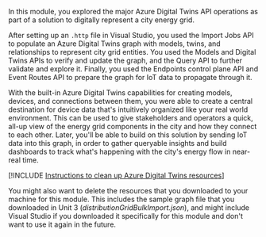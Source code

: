 In this module, you explored the major Azure Digital Twins API operations as part of a solution to digitally represent a city energy grid.

After setting up an `.http` file in Visual Studio, you used the Import Jobs API to populate an Azure Digital Twins graph with models, twins, and relationships to represent city grid entities. You used the Models and Digital Twins APIs to verify and update the graph, and the Query API to further validate and explore it. Finally, you used the Endpoints control plane API and Event Routes API to prepare the graph for IoT data to propagate through it.

With the built-in Azure Digital Twins capabilities for creating models, devices, and connections between them, you were able to create a central destination for device data that's intuitively organized like your real world environment. This can be used to give stakeholders and operators a quick, all-up view of the energy grid components in the city and how they connect to each other. Later, you'll be able to build on this solution by sending IoT data into this graph, in order to gather queryable insights and build dashboards to track what's happening with the city's energy flow in near-real time.

[!INCLUDE [Instructions to clean up Azure Digital Twins resources](../../includes/clean-up-azure-digital-twins.md)]

You might also want to delete the resources that you downloaded to your machine for this module. This includes the sample graph file that you downloaded in Unit 3 (*distributionGridBulkImport.json*), and might include Visual Studio if you downloaded it specifically for this module and don't want to use it again in the future.
